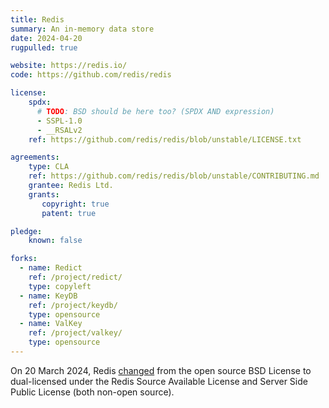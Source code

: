 ```yaml
---
title: Redis
summary: An in-memory data store
date: 2024-04-20
rugpulled: true

website: https://redis.io/
code: https://github.com/redis/redis

license:
    spdx:
      # TODO: BSD should be here too? (SPDX AND expression)
      - SSPL-1.0
      - __RSALv2
    ref: https://github.com/redis/redis/blob/unstable/LICENSE.txt

agreements:
    type: CLA
    ref: https://github.com/redis/redis/blob/unstable/CONTRIBUTING.md
    grantee: Redis Ltd.
    grants:
       copyright: true
       patent: true

pledge:
    known: false

forks:
  - name: Redict
    ref: /project/redict/
    type: copyleft
  - name: KeyDB
    ref: /project/keydb/
    type: opensource
  - name: ValKey
    ref: /project/valkey/
    type: opensource
---
```

On 20 March 2024, Redis [changed](https://redis.com/blog/redis-adopts-dual-source-available-licensing/) from the open source BSD License to dual-licensed under the Redis Source Available License and Server Side Public License (both non-open source).

